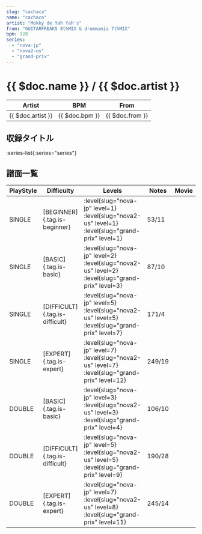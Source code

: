 ```yaml
---
slug: "cachaca"
name: "cachaca"
artist: "Mokky de Yah Yah's"
from: "GUITARFREAKS 8thMIX & drummania 7thMIX"
bpm: 128
series:
  - "nova-jp"
  - "nova2-us"
  - "grand-prix"
---
```


# {{ $doc.name }} / {{ $doc.artist }}

|Artist|BPM|From|
|------|---|----|
|{{ $doc.artist }}|{{ $doc.bpm }}|{{ $doc.from }}|

## 収録タイトル

:series-list{:series="series"}

## 譜面一覧

|PlayStyle|Difficulty|Levels|Notes|Movie|
|---------|----------|------|-----|-----|
|SINGLE|[BEGINNER]{.tag.is-beginner}|<div class="field is-grouped is-grouped-multiline"> :level{slug="nova-jp" level=1} :level{slug="nova2-us" level=1} :level{slug="grand-prix" level=1}</div>|53/11||
|SINGLE|[BASIC]{.tag.is-basic}|<div class="field is-grouped is-grouped-multiline"> :level{slug="nova-jp" level=2} :level{slug="nova2-us" level=2} :level{slug="grand-prix" level=3}</div>|87/10||
|SINGLE|[DIFFICULT]{.tag.is-difficult}|<div class="field is-grouped is-grouped-multiline"> :level{slug="nova-jp" level=5} :level{slug="nova2-us" level=5} :level{slug="grand-prix" level=7}</div>|171/4||
|SINGLE|[EXPERT]{.tag.is-expert}|<div class="field is-grouped is-grouped-multiline"> :level{slug="nova-jp" level=7} :level{slug="nova2-us" level=7} :level{slug="grand-prix" level=12}</div>|249/19||
|DOUBLE|[BASIC]{.tag.is-basic}|<div class="field is-grouped is-grouped-multiline"> :level{slug="nova-jp" level=3} :level{slug="nova2-us" level=3} :level{slug="grand-prix" level=4}</div>|106/10||
|DOUBLE|[DIFFICULT]{.tag.is-difficult}|<div class="field is-grouped is-grouped-multiline"> :level{slug="nova-jp" level=5} :level{slug="nova2-us" level=5} :level{slug="grand-prix" level=9}</div>|190/28||
|DOUBLE|[EXPERT]{.tag.is-expert}|<div class="field is-grouped is-grouped-multiline"> :level{slug="nova-jp" level=7} :level{slug="nova2-us" level=8} :level{slug="grand-prix" level=11}</div>|245/14||
